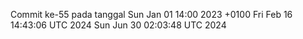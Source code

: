 Commit ke-55 pada tanggal Sun Jan 01 14:00 2023 +0100
Fri Feb 16 14:43:06 UTC 2024
Sun Jun 30 02:03:48 UTC 2024
